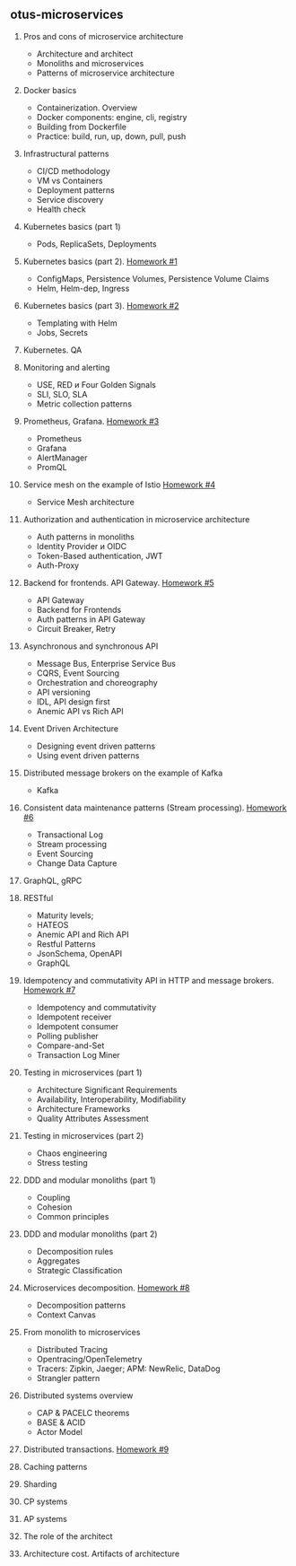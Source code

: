 ## otus-microservices

1. Pros and cons of microservice architecture
    * Architecture and architect
    * Monoliths and microservices
    * Patterns of microservice architecture
    

2. Docker basics
   * Containerization. Overview
   * Docker components: engine, cli, registry
   * Building from Dockerfile
   * Practice: build, run, up, down, pull, push
    

3. Infrastructural patterns
   * CI/CD methodology
   * VM vs Containers
   * Deployment patterns
   * Service discovery 
   * Health check


4. Kubernetes basics (part 1)
   * Pods, ReplicaSets, Deployments


5. Kubernetes basics (part 2). [Homework #1](https://github.com/khaydarov/otus-microservices/tree/main/hw01)
   * ConfigMaps, Persistence Volumes, Persistence Volume Claims
   * Helm, Helm-dep, Ingress 


6. Kubernetes basics (part 3). [Homework #2](https://github.com/khaydarov/otus-microservices/tree/main/hw02)
   * Templating with Helm
   * Jobs, Secrets


7. Kubernetes. QA
8. Monitoring and alerting
   * USE, RED и Four Golden Signals
   * SLI, SLO, SLA
   * Metric collection patterns
    

9. Prometheus, Grafana. [Homework #3](https://github.com/khaydarov/otus-microservices/tree/main/hw03)
   * Prometheus
   * Grafana
   * AlertManager
   * PromQL 
    

10. Service mesh on the example of Istio [Homework #4](https://github.com/khaydarov/otus-microservices/tree/main/hw04)
    * Service Mesh architecture


11. Authorization and authentication in microservice architecture
    * Auth patterns in monoliths
    * Identity Provider и OIDC
    * Token-Based authentication, JWT
    * Auth-Proxy
    

12. Backend for frontends. API Gateway. [Homework #5](https://github.com/khaydarov/otus-microservices/tree/main/hw05)
    * API Gateway
    * Backend for Frontends
    * Auth patterns in API Gateway
    * Circuit Breaker, Retry


13. Asynchronous and synchronous API
    * Message Bus, Enterprise Service Bus
    * CQRS, Event Sourcing  
    * Orchestration and choreography
    * API versioning
    * IDL, API design first
    * Anemic API vs Rich API


14. Event Driven Architecture
    * Designing event driven patterns
    * Using event driven patterns


15. Distributed message brokers on the example of Kafka
    * Kafka    


16. Consistent data maintenance patterns (Stream processing). [Homework #6](https://github.com/khaydarov/otus-microservices/tree/main/hw06)
    * Transactional Log
    * Stream processing
    * Event Sourcing
    * Change Data Capture


17. GraphQL, gRPC
18. RESTful
    * Maturity levels;
    * HATEOS  
    * Anemic API and Rich API
    * Restful Patterns
    * JsonSchema, OpenAPI
    * GraphQL


19. Idempotency and commutativity API in HTTP and message brokers. [Homework #7](https://github.com/khaydarov/otus-microservices/tree/main/hw07)
    * Idempotency and commutativity
    * Idempotent receiver
    * Idempotent consumer
    * Polling publisher
    * Compare-and-Set
    * Transaction Log Miner
    

20. Testing in microservices (part 1)
    * Architecture Significant Requirements
    * Availability, Interoperability, Modifiability
    * Architecture Frameworks
    * Quality Attributes Assessment


21. Testing in microservices (part 2)
    * Chaos engineering
    * Stress testing    


22. DDD and modular monoliths (part 1)
    * Coupling
    * Cohesion
    * Common principles


23. DDD and modular monoliths (part 2)
    * Decomposition rules
    * Aggregates
    * Strategic Classification


24. Microservices decomposition. [Homework #8](https://github.com/khaydarov/otus-microservices/tree/main/hw08)
    * Decomposition patterns
    * Context Canvas
    

25. From monolith to microservices
    * Distributed Tracing
    * Opentracing/OpenTelemetry
    * Tracers: Zipkin, Jaeger; APM: NewRelic, DataDog
    * Strangler pattern


26. Distributed systems overview
    * CAP & PACELC theorems
    * BASE & ACID
    * Actor Model


27. Distributed transactions. [Homework #9](https://github.com/khaydarov/otus-microservices/tree/main/hw09)
28. Caching patterns
29. Sharding
30. CP systems
31. AP systems
32. The role of the architect
33. Architecture cost. Artifacts of architecture
